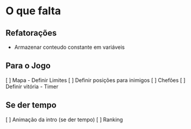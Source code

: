 # O que falta

## Refatorações

- Armazenar conteudo constante em variáveis

## Para o Jogo

[ ] Mapa - Definir Limites
[ ] Definir posições para inimigos
[ ] Chefões
[ ] Definir vitória - Timer

## Se der tempo

[ ] Animação da intro (se der tempo)
[ ] Ranking

